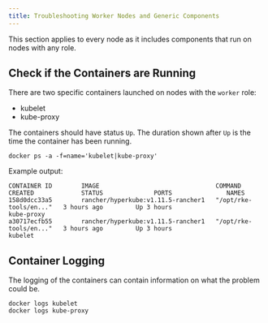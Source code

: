 ```yaml
---
title: Troubleshooting Worker Nodes and Generic Components
---
```


<head>
  <link rel="canonical" href="https://ranchermanager.docs.rancher.com/troubleshooting/kubernetes-components/troubleshooting-worker-nodes-and-generic-components"/>
</head>

This section applies to every node as it includes components that run on nodes with any role.

## Check if the Containers are Running

There are two specific containers launched on nodes with the `worker` role:

* kubelet
* kube-proxy

The containers should have status `Up`. The duration shown after `Up` is the time the container has been running.

```
docker ps -a -f=name='kubelet|kube-proxy'
```

Example output:
```
CONTAINER ID        IMAGE                                COMMAND                  CREATED             STATUS              PORTS               NAMES
158d0dcc33a5        rancher/hyperkube:v1.11.5-rancher1   "/opt/rke-tools/en..."   3 hours ago         Up 3 hours                              kube-proxy
a30717ecfb55        rancher/hyperkube:v1.11.5-rancher1   "/opt/rke-tools/en..."   3 hours ago         Up 3 hours                              kubelet
```

## Container Logging

The logging of the containers can contain information on what the problem could be.

```
docker logs kubelet
docker logs kube-proxy
```
